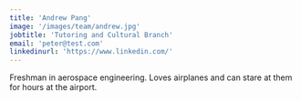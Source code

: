 ```yaml
---
title: 'Andrew Pang'
image: '/images/team/andrew.jpg'
jobtitle: 'Tutoring and Cultural Branch'
email: 'peter@test.com'
linkedinurl: 'https://www.linkedin.com/'
---
```


Freshman in aerospace engineering. Loves airplanes and can stare at them for hours at the airport.
